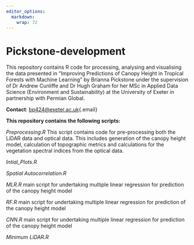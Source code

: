 ```yaml
---
editor_options: 
  markdown: 
    wrap: 72
---
```


# Pickstone-development

This repository contains R code for processing, analysing and
visualising the data presented in "Improving Predictions of Canopy
Height in Tropical Forests with Machine Learning" by Brianna Pickstone
under the supervision of Dr Andrew Cunliffe and Dr Hugh Graham for her
MSc in Applied Data Science (Environment and Sustainability) at the
University of Exeter in partnership with Permian Global.

**Contact**: [bp424\@exeter.ac.uk](mailto:bp424@exeter.ac.uk){.email}

**This repository contains the following scripts:**

*Preprocessing.R* This script contains code for pre-processing both the
LiDAR data and optical data. This includes generation of the canopy
height model, calculation of topographic metrics and calculations for
the vegetation spectral indices from the optical data.

*Intial_Plots.R*

*Spatial Autocorrelation.R*

*MLR.R* main script for undertaking multiple linear regression for
prediction of the canopy height model

*RF.R* main script for undertaking multiple linear regression for
prediction of the canopy height model

*CNN.R* main script for undertaking multiple linear regression for
prediction of the canopy height model

*Minimum LiDAR.R*
